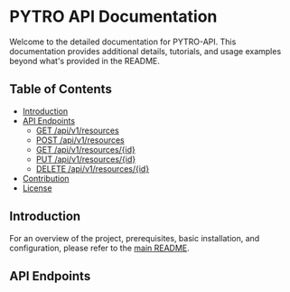 # PYTRO API Documentation

Welcome to the detailed documentation for PYTRO-API. This documentation provides additional details, tutorials, and usage examples beyond what's provided in the README.

## Table of Contents

- [Introduction](#introduction)
- [API Endpoints](#api-endpoints)
    - [GET /api/v1/resources](#get-apiv1resources)
    - [POST /api/v1/resources](#post-apiv1resources)
    - [GET /api/v1/resources/{id}](#get-apiv1resourcesid)
    - [PUT /api/v1/resources/{id}](#put-apiv1resourcesid)
    - [DELETE /api/v1/resources/{id}](#delete-apiv1resourcesid)
- [Contribution](#contribution)
- [License](#license)

## Introduction

For an overview of the project, prerequisites, basic installation, and configuration, please refer to the [main README](../README.md).

## API Endpoints
